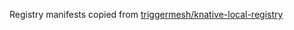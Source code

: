 Registry manifests copied from [triggermesh/knative-local-registry](https://github.com/triggermesh/knative-local-registry/tree/master/templates)
